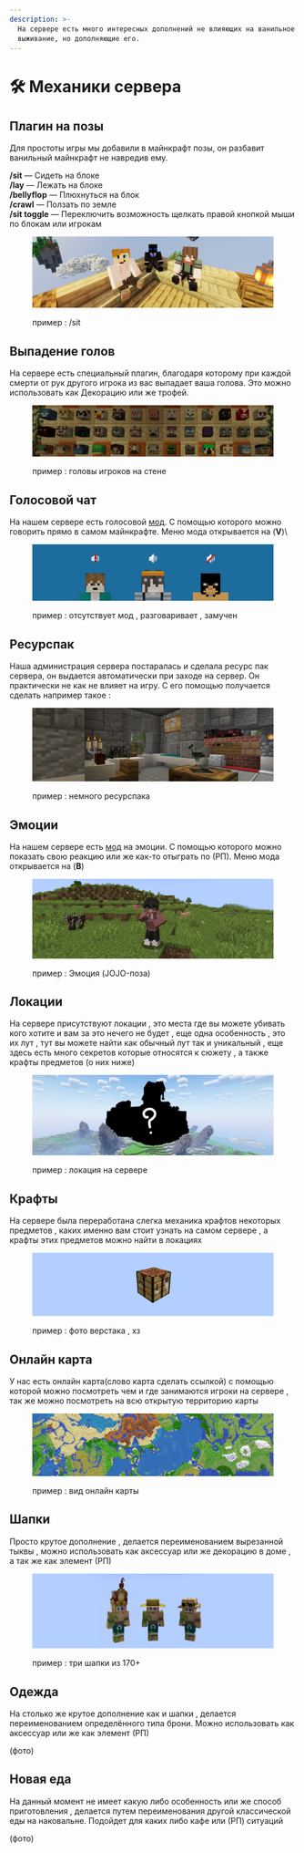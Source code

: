 ```yaml
---
description: >-
  На сервере есть много интересных дополнений не влияющих на ванильное
  выживание, но дополняющие его.
---
```


# 🛠 Механики сервера

## Плагин на позы

Для простоты игры мы добавили в майнкрафт позы, он разбавит ванильный майнкрафт не навредив ему.

**/sit** — Сидеть на блоке\
**/lay** — Лежать на блоке\
**/bellyflop** — Плюхнуться на блок\
**/crawl** — Ползать по земле\
**/sit toggle** — Переключить возможность щелкать правой кнопкой мыши по блокам или игрокам

<figure><img src="../../.gitbook/assets/image (1) (1).png" alt=""><figcaption><p>пример : /sit</p></figcaption></figure>

## Выпадение голов

На сервере есть специальный плагин, благодаря которому при каждой смерти от рук другого игрока из вас выпадает ваша голова. Это можно использовать как Декорацию или же трофей.

<figure><img src="../../.gitbook/assets/image (3).png" alt=""><figcaption><p>пример : головы игроков на стене</p></figcaption></figure>

## Голосовой чат

На нашем сервере есть голосовой [мод](../../vazhno/mody.md#plasmovoice). С помощью которого можно говорить прямо в самом майнкрафте. Меню мода открывается на (**V**)\


<figure><img src="../../.gitbook/assets/image (1) (2).png" alt=""><figcaption><p>пример : отсутствует мод , разговаривает , замучен</p></figcaption></figure>

## Ресурспак

Наша администрация сервера постаралась и сделала ресурс пак сервера, он выдается автоматически при заходе на сервер. Он практически не как не влияет на игру. С его помощью получается сделать например такое :&#x20;

<figure><img src="../../.gitbook/assets/image (2) (1).png" alt=""><figcaption><p>пример : немного ресурспака</p></figcaption></figure>

## Эмоции

На нашем сервере есть [мод](../../vazhno/mody.md#emotecraft) на эмоции. С помощью которого можно показать свою реакцию или же как-то отыграть по (РП). Меню мода открывается на (**B**)

<figure><img src="../../.gitbook/assets/image (5).png" alt=""><figcaption><p>пример : Эмоция (JOJO-поза) </p></figcaption></figure>

## Локации

На сервере присутствуют локации , это места где вы можете убивать кого хотите и вам за это нечего не будет , еще одна особенность , это их лут , тут вы можете найти как обычный лут так и уникальный , еще здесь есть много секретов которые относятся к сюжету , а также крафты предметов (о них ниже)

<figure><img src="../../.gitbook/assets/69_20230110000730.png" alt=""><figcaption><p>пример : локация на сервере</p></figcaption></figure>

## Крафты&#x20;

На сервере была переработана слегка механика крафтов некоторых предметов , каких именно  вам стоит узнать на самом сервере , а крафты этих предметов можно найти в локациях

<figure><img src="../../.gitbook/assets/image (2).png" alt=""><figcaption><p>пример : фото верстака , хз</p></figcaption></figure>

## Онлайн карта

У нас есть онлайн карта(слово карта сделать ссылкой) с помощью которой можно посмотреть чем и где занимаются игроки на сервере , так же можно посмотреть на всю открытую территорию карты

<figure><img src="../../.gitbook/assets/image.png" alt=""><figcaption><p>пример : вид онлайн карты</p></figcaption></figure>

## Шапки

Просто крутое дополнение , делается переименованием вырезанной тыквы , можно использовать как аксессуар или же декорацию в доме , а так же как элемент (РП)

<figure><img src="../../.gitbook/assets/IMG_6842.JPEG" alt=""><figcaption><p>пример : три шапки из 170+</p></figcaption></figure>



## Одежда

На столько же крутое дополнение как и шапки , делается переименованием определённого типа брони. Можно использовать как аксессуар или же как элемент (РП)

(фото)

## Новая еда

На данный момент не имеет какую либо особенность или же способ приготовления , делается путем переименования другой классической еды на наковальне. Подойдет для каких либо кафе или (РП) ситуаций&#x20;

(фото)
